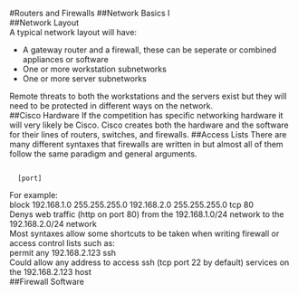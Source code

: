 #Routers and Firewalls
##Network Basics
I  
##Network Layout  
A typical network layout will have:  
* A gateway router and a firewall, these can be seperate or combined appliances or software
* One or more workstation subnetworks
* One or more server subnetworks  

Remote threats to both the workstations and the servers exist but they will need to be protected in different ways on the network.  
##Cisco Hardware
If the competition has specific networking hardware it will very likely be Cisco. Cisco creates both the hardware and the software for their lines of routers, switches, and firewalls.
##Access Lists
There are many different syntaxes that firewalls are written in but almost all of them follow the same paradigm and general arguments.
    <pre><code><action> <source> <source subnet> <destination> <destination subnet> <protocol> [port]</code></pre>
For example:  
    block 192.168.1.0 255.255.255.0 192.168.2.0 255.255.255.0 tcp 80  
Denys web traffic (http on port 80) from the 192.168.1.0/24 network to the 192.168.2.0/24 network  
Most syntaxes allow some shortcuts to be taken when writing firewall or access control lists such as:  
	permit any 192.168.2.123 ssh  
Could allow any address to access ssh (tcp port 22 by default) services on the 192.168.2.123 host  
##Firewall Software